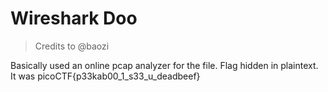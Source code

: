 # Wireshark Doo
> Credits to @baozi

Basically used an online pcap analyzer for the file.
Flag hidden in plaintext.
It was picoCTF{p33kab00_1_s33_u_deadbeef}
